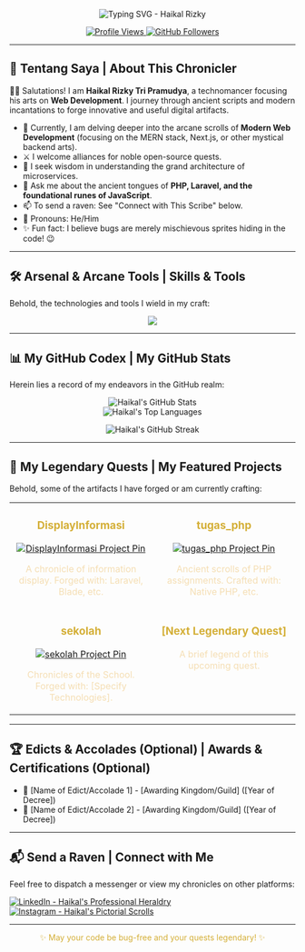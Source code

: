 <p align="center">
  <img src="https://readme-typing-svg.demolab.com?font=MedievalSharp&weight=600&size=30&pause=1000&color=D4AF37¢er=true&vCenter=true&random=false&width=500&lines=Greetings%2C+Noble+Visitor%21;I+am+Haikal+Rizky;A+Seeker+of+Knowledge+in+Code;Crafting+Digital+Realms" alt="Typing SVG - Haikal Rizky" />
  <!-- Alternatif font jika MedievalSharp tidak render baik: Cinzel, Uncial Antiqua, atau font serif default -->
  <!-- Alternatif warna: color=C0C0C0 (silver), color=B8860B (darkgoldenrod) -->
</p>

<p align="center">
  <a href="https://github.com/haikal-266">
    <img src="https://komarev.com/ghpvc/?username=haikal-266&label=Profile%20Scrolls%20Unfurled&color=8B4513&style=flat-square" alt="Profile Views"/>
  </a>
  <a href="https://github.com/haikal-266?tab=followers">
    <img src="https://img.shields.io/github/followers/haikal-266?label=Fellow%20Adventurers&style=flat-square&logo=github&color=8B4513&logoColor=white" alt="GitHub Followers"/>
  </a>
</p>

---

## 📜 Tentang Saya | About This Chronicler

🧙‍♂️ Salutations! I am **Haikal Rizky Tri Pramudya**, a technomancer focusing his arts on **Web Development**. I journey through ancient scripts and modern incantations to forge innovative and useful digital artifacts.

- 🌱 Currently, I am delving deeper into the arcane scrolls of **Modern Web Development** (focusing on the MERN stack, Next.js, or other mystical backend arts).
- ⚔️ I welcome alliances for noble open-source quests.
- 🤔 I seek wisdom in understanding the grand architecture of microservices.
- 💬 Ask me about the ancient tongues of **PHP, Laravel, and the foundational runes of JavaScript**.
- 📫 To send a raven: See "Connect with This Scribe" below.
- 📜 Pronouns: He/Him
- ✨ Fun fact: I believe bugs are merely mischievous sprites hiding in the code! 😉

---

## 🛠️ Arsenal & Arcane Tools | Skills & Tools

Behold, the technologies and tools I wield in my craft:

<p align="center">
  <a href="https://skillicons.dev">
    <img src="https://skillicons.dev/icons?i=php,laravel,blade,html,css,js,mysql,bootstrap,tailwind,figma,git,github,vscode,postman&theme=dark&perline=7" />
    <!-- theme=dark pada skillicons memberi nuansa lebih cocok -->
  </a>
</p>

---

## 📊 My GitHub Codex | My GitHub Stats

Herein lies a record of my endeavors in the GitHub realm:

<p align="center">
  <img align="center" src="https://github-readme-stats.vercel.app/api?username=haikal-266&show_icons=true&locale=id&theme=transparent&bg_color=00000000&hide_border=true&title_color=D4AF37&text_color=F5DEB3&icon_color=8B4513&rank_icon=github" alt="Haikal's GitHub Stats" />
  <br/>
  <img align="center" src="https://github-readme-stats.vercel.app/api/top-langs?username=haikal-266&layout=compact&locale=id&theme=transparent&bg_color=00000000&hide_border=true&title_color=D4AF37&text_color=F5DEB3&langs_count=8" alt="Haikal's Top Languages" />
</p>
<p align="center">
  <img align="center" src="https://streak-stats.demolab.com?user=haikal-266&theme=dark-नेत्र&background=00000000&hide_border=true&stroke=F5DEB3&ring=D4AF37&fire=D4AF37&currStreakNum=F5DEB3&sideNums=D4AF37&currStreakLabel=F5DEB3&sideLabels=D4AF37&dates=C0C0C0" alt="Haikal's GitHub Streak" />
  <!-- Alternatif tema streak: default, dark, highcontrast,radical, tokyonight (pilih yang paling pas) -->
  <!-- bg_color=00000000 untuk transparansi pada tema gelap GitHub -->
</p>

<!-- Optional: GitHub Contribution Snake Animation (Requires GitHub Action setup) -->
<!-- <p align="center">
  <img src="https://github.com/haikal-266/haikal-266/blob/output/github-contribution-grid-snake.svg" alt="Snake Contribution Grid - A serpent marking my passage through code" />
</p> -->

---

## 🚀 My Legendary Quests | My Featured Projects

Behold, some of the artifacts I have forged or am currently crafting:

<table width="100%">
  <tr>
    <td width="50%" valign="top">
      <h3 align="center" style="color:#D4AF37;">DisplayInformasi</h3>
      <p align="center">
        <a href="https://github.com/haikal-266/DisplayInformasi">
          <img src="https://github-readme-stats.vercel.app/api/pin/?username=haikal-266&repo=DisplayInformasi&theme=transparent&bg_color=00000000&hide_border=true&title_color=D4AF37&text_color=F5DEB3&icon_color=8B4513" alt="DisplayInformasi Project Pin"/>
        </a>
      </p>
      <p align="center" style="color:#F5DEB3;">
        A chronicle of information display. Forged with: Laravel, Blade, etc.
      </p>
    </td>
    <td width="50%" valign="top">
      <h3 align="center" style="color:#D4AF37;">tugas_php</h3>
      <p align="center">
        <a href="https://github.com/haikal-266/tugas_php">
          <img src="https://github-readme-stats.vercel.app/api/pin/?username=haikal-266&repo=tugas_php&theme=transparent&bg_color=00000000&hide_border=true&title_color=D4AF37&text_color=F5DEB3&icon_color=8B4513" alt="tugas_php Project Pin"/>
        </a>
      </p>
      <p align="center" style="color:#F5DEB3;">
        Ancient scrolls of PHP assignments. Crafted with: Native PHP, etc.
      </p>
    </td>
  </tr>
  <tr>
    <td width="50%" valign="top">
      <h3 align="center" style="color:#D4AF37;">sekolah</h3>
      <p align="center">
        <a href="https://github.com/haikal-266/sekolah">
         <img src="https://github-readme-stats.vercel.app/api/pin/?username=haikal-266&repo=sekolah&theme=transparent&bg_color=00000000&hide_border=true&title_color=D4AF37&text_color=F5DEB3&icon_color=8B4513" alt="sekolah Project Pin"/>
        </a>
      </p>
      <p align="center" style="color:#F5DEB3;">
        Chronicles of the School. Forged with: [Specify Technologies].
      </p>
    </td>
    <td width="50%" valign="top">
      <!-- Add Other Quests Here -->
      <h3 align="center" style="color:#D4AF37;">[Next Legendary Quest]</h3>
      <p align="center">
        <!-- Link to Pinned Project Image -->
      </p>
      <p align="center" style="color:#F5DEB3;">
        A brief legend of this upcoming quest.
      </p>
    </td>
  </tr>
</table>

---

## 🏆 Edicts & Accolades (Optional) | Awards & Certifications (Optional)

- 🏅 [Name of Edict/Accolade 1] - [Awarding Kingdom/Guild] ([Year of Decree])
- 📜 [Name of Edict/Accolade 2] - [Awarding Kingdom/Guild] ([Year of Decree])

---

## 📬 Send a Raven | Connect with Me

Feel free to dispatch a messenger or view my chronicles on other platforms:

<p align="left">
  <a href="https://www.linkedin.com/in/haikal-rizky-t-ab3539266/" target="_blank">
    <img src="https://img.shields.io/badge/LinkedIn-0077B5?style=for-the-badge&logo=linkedin&logoColor=white&color=8B4513" alt="LinkedIn - Haikal's Professional Heraldry"/>
  </a>
  <a href="https://instagram.com/kall266" target="_blank">
    <img src="https://img.shields.io/badge/Instagram-E4405F?style=for-the-badge&logo=instagram&logoColor=white&color=800000" alt="Instagram - Haikal's Pictorial Scrolls"/>
  </a>
  <!-- Add other social carrier pigeons if you have them -->
</p>

---
<p align="center" style="color:#D4AF37;">✨ May your code be bug-free and your quests legendary! ✨</p>
